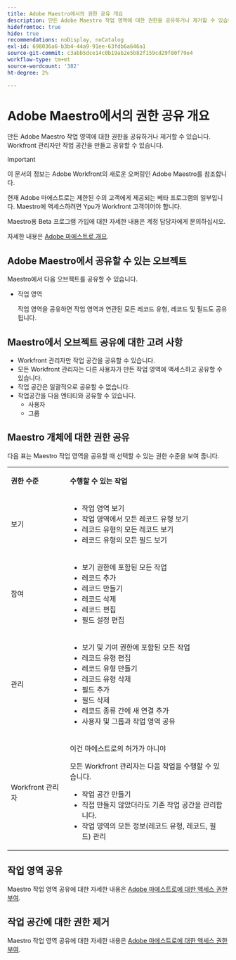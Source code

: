 ```yaml
---
title: Adobe Maestro에서의 권한 공유 개요
description: 만든 Adobe Maestro 작업 영역에 대한 권한을 공유하거나 제거할 수 있습니다. Workfront 관리자만 작업 공간을 만들고 공유할 수 있습니다.
hidefromtoc: true
hide: true
recommendations: noDisplay, noCatalog
exl-id: 698036a6-b3b4-44a9-91ee-63fdb6a646a1
source-git-commit: c3abb5dce14c0b19ab2e5b82f159cd29f80f79e4
workflow-type: tm+mt
source-wordcount: '382'
ht-degree: 2%

---
```


<!--update the metadata with real things when making this public; also update the description with something like this: Not all users in the organization have the same access and permissions to use Adobe Maestro. This article describes the levels of access that users could have to Adobe Maestro. -->

<!--over time, this article should look like this one does: https://experienceleague.adobe.com/docs/workfront/using/basics/grant-request-object-permissions/sharing-permissions-on-objects-overview.html?lang=en-->

<!-- *********add to TOC****************-->

# Adobe Maestro에서의 권한 공유 개요

만든 Adobe Maestro 작업 영역에 대한 권한을 공유하거나 제거할 수 있습니다. Workfront 관리자만 작업 공간을 만들고 공유할 수 있습니다.

>[!IMPORTANT]
>
>이 문서의 정보는 Adobe Workfront의 새로운 오퍼링인 Adobe Maestro를 참조합니다.
>
>현재 Adobe 마에스트로는 제한된 수의 고객에게 제공되는 베타 프로그램의 일부입니다. Maestro에 액세스하려면 Ypu가 Workfront 고객이어야 합니다.
>
>Maestro용 Beta 프로그램 가입에 대한 자세한 내용은 계정 담당자에게 문의하십시오.
>
>자세한 내용은 [Adobe 마에스트로 개요](../maestro-overview.md).

## Adobe Maestro에서 공유할 수 있는 오브젝트

Maestro에서 다음 오브젝트를 공유할 수 있습니다.

* 작업 영역

  작업 영역을 공유하면 작업 영역과 연관된 모든 레코드 유형, 레코드 및 필드도 공유됩니다.

## Maestro에서 오브젝트 공유에 대한 고려 사항

* Workfront 관리자만 작업 공간을 공유할 수 있습니다.
* 모든 Workfront 관리자는 다른 사용자가 만든 작업 영역에 액세스하고 공유할 수 있습니다.
* 작업 공간은 일괄적으로 공유할 수 없습니다.
* 작업공간을 다음 엔티티와 공유할 수 있습니다.
   * 사용자
   * 그룹

## Maestro 개체에 대한 권한 공유

다음 표는 Maestro 작업 영역을 공유할 때 선택할 수 있는 권한 수준을 보여 줍니다.

<table style="table-layout:auto"> 
 <col> 
 <col> 
 <tbody> 
 <tr> 
   <td role="rowheader"><p><b>권한 수준</b></p></td> 
   <td> <p><b>수행할 수 있는 작업</b></p> 
    </td> 
  </tr> 
  <tr> 
   <td role="rowheader"><p>보기</p></td> 
   <td> 
    <ul> 
     <li>작업 영역 보기</li> 
     <li>작업 영역에서 모든 레코드 유형 보기</li> 
     <li>레코드 유형의 모든 레코드 보기</li> 
     <li>레코드 유형의 모든 필드 보기</li> 
    </ul> </td> 
  </tr> 
  <tr> 
   <td role="rowheader"><p>참여</p></td> 
   <td>  
    <ul> 
     <li>보기 권한에 포함된 모든 작업</li> 
     <li>레코드 추가</li>
     <li>레코드 만들기</li> 
     <li>레코드 삭제</li>  
     <li>레코드 편집</li>
     <li>필드 설정 편집</li>
     </ul> </td> 
  </tr> 
  <tr> 
   <td role="rowheader"><p>관리</p></td> 
   <td> 
    <ul> 
     <li>보기 및 기여 권한에 포함된 모든 작업</li> 
     <li>레코드 유형 편집</li> 
     <li>레코드 유형 만들기</li> 
     <li>레코드 유형 삭제</li> 
     <li>필드 추가</li> 
     <li>필드 삭제</li> 
     <li>레코드 종류 간에 새 연결 추가</li> 
     <li>사용자 및 그룹과 작업 영역 공유</li> 
     </ul> </td> 
  </tr> 
  <tr> 
   <td role="rowheader"><p>Workfront 관리자</p></td> 
   <td> <p>이건 마에스트로의 허가가 아니야</p>
   <p> 모든 Workfront 관리자는 다음 작업을 수행할 수 있습니다. </p>
   <ul><li>작업 공간 만들기</li>
    <li> 직접 만들지 않았더라도 기존 작업 공간을 관리합니다. </li> 
    <li>작업 영역의 모든 정보(레코드 유형, 레코드, 필드) 관리
    </td> 
  </tr> 
 </tbody> 
</table>

<!-- the following sections are hidden in the links below - ensure they are visible-->

## 작업 영역 공유

Maestro 작업 영역 공유에 대한 자세한 내용은 [Adobe 마에스트로에 대한 액세스 권한 부여](../access/grant-access.md).

## 작업 공간에 대한 권한 제거

Maestro 작업 영역 공유에 대한 자세한 내용은 [Adobe 마에스트로에 대한 액세스 권한 부여](../access/grant-access.md).

<!--This is currently not possible: ## Request permissions to objects -->
